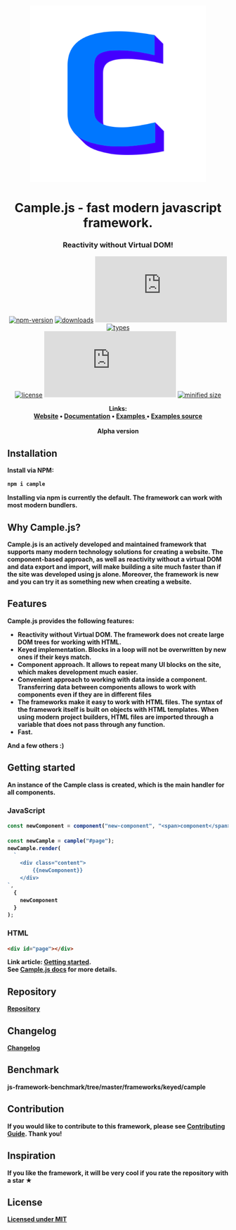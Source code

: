 <p align="center">
    <a href="https://www.npmjs.com/package/cample">
        <img width="400" height="400" src="https://github.com/Camplejs/media/blob/main/logo_transparent.png" alt="cample" >
    </a>
</p>
<h1 align="center">Cample.js - fast modern javascript framework.</h1>
<h3 align="center">Reactivity without Virtual DOM!</h3>
<div align="center">

[![npm-version](https://img.shields.io/npm/v/cample?logo=npm&color=blue&style=flat-square)](https://www.npmjs.com/package/cample)
[![downloads](https://img.shields.io/npm/dt/cample?color=blue&style=flat-square)](https://www.npmjs.com/package/cample)
[![stars](https://img.shields.io/github/stars/Camplejs/Cample.js?logo=github&style=flat-square)](https://github.com/Camplejs/Cample.js)
[![types](https://img.shields.io/npm/types/cample?logo=typescript&style=flat-square)](https://github.com/Camplejs/Cample.js)<br>
[![license](https://img.shields.io/npm/l/cample?color=blue&style=flat-square)](https://github.com/Camplejs/Cample.js/blob/main/LICENSE)
[![repo-size](https://img.shields.io/github/repo-size/Camplejs/Cample.js?logo=github&style=flat-square)](https://github.com/Camplejs/Cample.js)
[![minified size](https://img.shields.io/bundlephobia/min/cample?logo=npm&style=flat-square)](https://www.npmjs.com/package/cample)

</div>

<div align="center"><b>Links:<br> <a href="https://camplejs.github.io">Website</a> • <a href="https://camplejs.github.io/documentation/introduction.html">Documentation</a> • <a href="https://camplejs.github.io/examples.html"> Examples </a> • <a href="https://codepen.io/Camplejs">Examples source</a></div>
<br>

<div align="center"><b>Alpha version</b></div>

## Installation

Install via NPM:

```bash
npm i cample
```

Installing via npm is currently the default. The framework can work with most modern bundlers.

## Why Cample.js?

Cample.js is an actively developed and maintained framework that supports many modern technology solutions for creating a website. The component-based approach, as well as reactivity without a virtual DOM and data export and import, will make building a site much faster than if the site was developed using js alone. Moreover, the framework is new and you can try it as something new when creating a website.

## Features

Cample.js provides the following features:

- Reactivity without Virtual DOM. The framework does not create large DOM trees for working with HTML.
- Keyed implementation. Blocks in a loop will not be overwritten by new ones if their keys match.
- Component approach. It allows to repeat many UI blocks on the site, which makes development much easier.
- Convenient approach to working with data inside a component. Transferring data between components allows to work with components even if they are in different files
- The frameworks make it easy to work with HTML files. The syntax of the framework itself is built on objects with HTML templates. When using modern project builders, HTML files are imported through a variable that does not pass through any function.
- Fast.

And a few others :)

## Getting started

An instance of the Cample class is created, which is the main handler for all components.

### JavaScript

```javascript
const newComponent = component("new-component", "<span>component</span>");

const newCample = cample("#page");
newCample.render(
  `
    <div class="content">
        {{newComponent}}
    </div>
`,
  {
    newComponent
  }
);
```

### HTML

```html
<div id="page"></div>
```

Link article: <a href="https://camplejs.github.io/documentation/getting-started.html">Getting started</a>.<br>
See <a href="https://camplejs.github.io/documentation/introduction.html">Cample.js docs</a> for more details.

## Repository

[Repository](https://github.com/Camplejs/Cample.js)

## Changelog

[Changelog](https://github.com/Camplejs/Cample.js/releases)

## Benchmark

js-framework-benchmark/tree/master/frameworks/keyed/cample

## Contribution

If you would like to contribute to this framework, please see [Contributing Guide](https://github.com/Camplejs/Cample.js/blob/main/CONTRIBUTING.md). Thank you!

## Inspiration

If you like the framework, it will be very cool if you rate the repository with a star ★

## License

[Licensed under MIT](https://github.com/Camplejs/Cample.js/blob/main/LICENSE)
